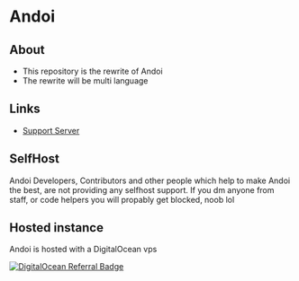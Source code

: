 # Andoi

## About

- This repository is the rewrite of Andoi
- The rewrite will be multi language

## Links

- [Support Server](https://discord.gg/DXWq4Pt)

## SelfHost

Andoi Developers, Contributors and other people which help to make Andoi the best, are not providing any selfhost support. If you dm anyone from staff, or code helpers you will propably get blocked, noob lol

## Hosted instance

Andoi is hosted with a DigitalOcean vps

[![DigitalOcean Referral Badge](https://web-platforms.sfo2.cdn.digitaloceanspaces.com/WWW/Badge%201.svg)](https://www.digitalocean.com/?refcode=36476b1c2227&utm_campaign=Referral_Invite&utm_medium=Referral_Program&utm_source=badge)
